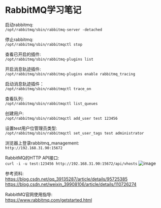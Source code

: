 # RabbitMQ学习笔记


启动rabbitmq:  
`/opt/rabbitmq/sbin/rabbitmq-server -detached`

停止rabbitmq:  
`/opt/rabbitmq/sbin/rabbitmqctl stop`

查看已开启的插件:   
`/opt/rabbitmq/sbin/rabbitmq-plugins list`

开启消息轨迹插件:  
`/opt/rabbitmq/sbin/rabbitmq-plugins enable rabbitmq_tracing`

启动消息轨迹插件：  
`/opt/rabbitmq/sbin/rabbitmqctl trace_on`

查看队列:  
`/opt/rabbitmq/sbin/rabbitmqctl list_queues`

创建用户:  
`/opt/rabbitmq/sbin/rabbitmqctl add_user test 123456`

设置test用户位管理员类型:  
`/opt/rabbitmq/sbin/rabbitmqctl set_user_tags test administrator`

浏览器上登录rabbitmq_management:  
`http://192.168.31.90:15672`

RabbitMQ的HTTP API接口:   
`curl -i -u test:123456 http://192.168.31.90:15672/api/vhosts`
![image](https://user-images.githubusercontent.com/8916060/126054336-db5213a0-fbcd-4094-a701-0f680006fb1c.png)


参考资料:   
https://blog.csdn.net/qq_39135287/article/details/95725385
https://blog.csdn.net/weixin_39908106/article/details/110726274

RabbitMQ官网使用指导:  
https://www.rabbitmq.com/getstarted.html
